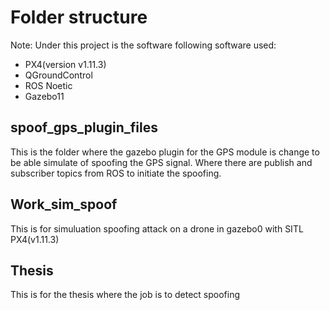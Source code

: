 
# Folder structure
Note: Under this project is the software following software used:


*  PX4(version v1.11.3)
*  QGroundControl
*  ROS Noetic
*  Gazebo11

## spoof_gps_plugin_files
This is the folder where the gazebo plugin for the GPS module is change to be able simulate of spoofing the GPS signal.
Where there are publish and subscriber topics from ROS to initiate the spoofing. 


## Work_sim_spoof
This is for simuluation spoofing attack on a drone in gazebo0 with SITL PX4(v1.11.3)

## Thesis
This is for the thesis where the job is to detect spoofing
